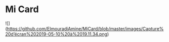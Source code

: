
# Mi Card

![] (https://github.com/ElmouradiAmine/MiCard/blob/master/images/Capture%20d’écran%202019-05-10%20à%2019.11.34.png)

